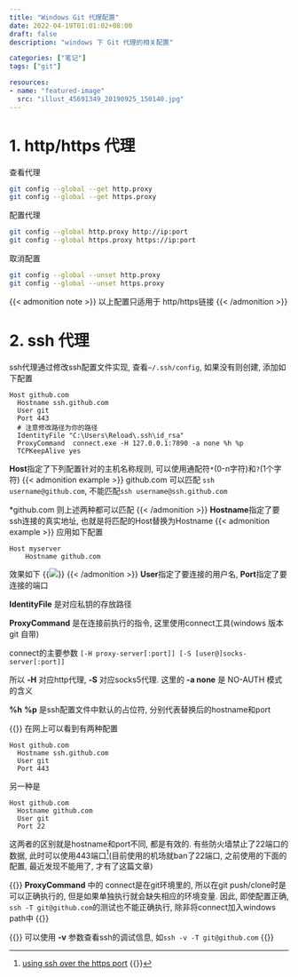 ```yaml
---
title: "Windows Git 代理配置"
date: 2022-04-19T01:01:02+08:00
draft: false
description: "windows 下 Git 代理的相关配置"

categories: ["笔记"]
tags: ["git"]

resources:
- name: "featured-image"
  src: "illust_45691349_20190925_150140.jpg"
---
```


<!--more-->
# 1. http/https 代理
查看代理
```bash
git config --global --get http.proxy
git config --global --get https.proxy
```
配置代理
```bash
git config --global http.proxy http://ip:port
git config --global https.proxy https://ip:port
```
取消配置
```bash
git config --global --unset http.proxy
git config --global --unset https.proxy
```
{{< admonition note >}}
以上配置只适用于 http/https链接
{{< /admonition >}}
# 2. ssh 代理
ssh代理通过修改ssh配置文件实现, 查看`~/.ssh/config`, 如果没有则创建, 添加如下配置
```
Host github.com
  Hostname ssh.github.com
  User git
  Port 443
  # 注意修改路径为你的路径
  IdentityFile "C:\Users\Reload\.ssh\id_rsa"
  ProxyCommand  connect.exe -H 127.0.0.1:7890 -a none %h %p
  TCPKeepAlive yes
```
**Host**指定了下列配置针对的主机名称规则, 可以使用通配符`*`(0-n字符)和`?`(1个字符)
{{< admonition example >}}
github.com 可以匹配 `ssh username@github.com`, 不能匹配`ssh username@ssh.github.com`

*github.com 则上述两种都可以匹配
{{< /admonition >}}
**Hostname**指定了要ssh连接的真实地址, 也就是将匹配的Host替换为Hostname
{{< admonition example >}}
应用如下配置
```
Host myserver
    Hostname github.com
```
效果如下
{{<image src="ssh_hostname_example.png" caption="ssh连接效果">}}
{{< /admonition >}}
**User**指定了要连接的用户名, **Port**指定了要连接的端口

**IdentityFile** 是对应私钥的存放路径

**ProxyCommand** 是在连接前执行的指令, 这里使用connect工具(windows 版本 git 自带)

connect的主要参数  `[-H proxy-server[:port]] [-S [user@]socks-server[:port]]`

所以 **-H** 对应http代理, **-S** 对应socks5代理.
这里的 **-a none** 是 NO-AUTH 模式的含义

**%h** **%p** 是ssh配置文件中默认的占位符, 分别代表替换后的hostname和port

{{<admonition note>}}
在网上可以看到有两种配置
```
Host github.com
  Hostname ssh.github.com
  User git
  Port 443
```
另一种是
```
Host github.com
  Hostname github.com
  User git
  Port 22
```
这两者的区别就是hostname和port不同, 都是有效的. 有些防火墙禁止了22端口的数据, 此时可以使用443端口[^1](目前使用的机场就ban了22端口, 之前使用的下面的配置, 最近发现不能用了, 才有了这篇文章)
[^1]: [using ssh over the https port](https://docs.github.com/en/authentication/troubleshooting-ssh/using-ssh-over-the-https-port)
{{</admonition>}}

{{<admonition note>}}
**ProxyCommand** 中的 connect是在git环境里的, 所以在git push/clone时是可以正确执行的, 但是如果单独执行就会缺失相应的环境变量. 因此, 即使配置正确, `ssh -T git@github.com`的测试也不能正确执行, 除非将connect加入windows path中
{{</admonition>}}

{{<admonition tip>}}
可以使用 **-v** 参数查看ssh的调试信息, 如`ssh -v -T git@github.com`
{{</admonition>}}